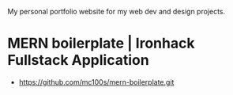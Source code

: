 My personal portfolio website for my web dev and design projects.

# MERN boilerplate | Ironhack Fullstack Application

- https://github.com/mc100s/mern-boilerplate.git 
